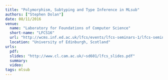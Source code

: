 ```yaml
---
title: "Polymorphism, Subtyping and Type Inference in MLsub"
authors: ["Stephen Dolan"]
date: 08/11/2016
venue:
  name: "Laboratory for Foundations of Computer Science"
  short-name: "LFCS16"
  url: "http://wcms.inf.ed.ac.uk/lfcs/events/lfcs-seminars-1/lfcs-seminars/lfcs-seminar-stephen-dolan-polymorphism-subtyping-and-type-inference-in-mlsub"
  location: "University of Edinburgh, Scotland"
urls:
  pdf:
  slides: "http://www.cl.cam.ac.uk/~sd601/lfcs_slides.pdf"
  summary:
  video:
tags: mlsub
---
```

